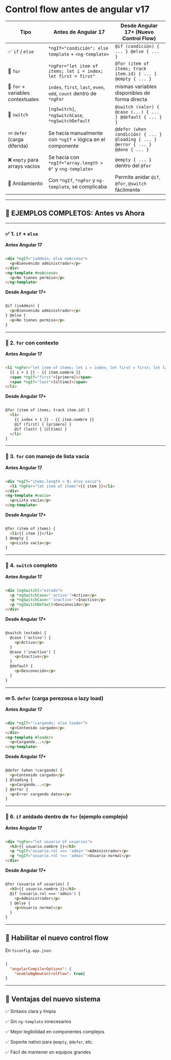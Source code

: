 # Control flow antes de angular v17

| Tipo | **Antes de Angular 17** | **Desde Angular 17+ (Nuevo Control Flow)** |
| --- | --- | --- |
| ✅ `if` / `else` | `*ngIf="condición"; else template` + `<ng-template>` | `@if (condición) { ... } @else { ... }` |
| 🔁 `for` | `*ngFor="let item of items; let i = index; let first = first"` | `@for (item of items; track item.id) { ... } @empty { ... }` |
| 🔁 `for` + variables contextuales | `index`, `first`, `last`, `even`, `odd`, `count` dentro de `*ngFor` | mismas variables disponibles de forma directa |
| 🔀 `switch` | `[ngSwitch]`, `*ngSwitchCase`, `*ngSwitchDefault` | `@switch (valor) { @case (...) { ... } @default { ... } }` |
| 💤 `defer` (carga diferida) | Se hacía manualmente con `*ngIf` + lógica en el componente | `@defer (when condición) { ... } @loading { ... } @error { ... } @done { ... }` |
| ❌ `empty` para arrays vacíos | Se hacía con `*ngIf="array.length > 0"` y `<ng-template>` | `@empty { ... }` dentro del `@for` |
| 🧱 Anidamiento | Con `*ngIf`, `*ngFor` y `ng-template`, se complicaba | Permite anidar `@if`, `@for`, `@switch` fácilmente |

---

## 📘 EJEMPLOS COMPLETOS: Antes vs Ahora

---

### ✅ 1. `if` + `else`

**Antes Angular 17**

```html

<div *ngIf="isAdmin; else noAcceso">
  <p>Bienvenido administrador</p>
</div>
<ng-template #noAcceso>
  <p>No tienes permiso</p>
</ng-template>

```

**Desde Angular 17+**

```html

@if (isAdmin) {
  <p>Bienvenido administrador</p>
} @else {
  <p>No tienes permiso</p>
}

```

---

### 🔁 2. `for` con contexto

**Antes Angular 17**

```html

<li *ngFor="let item of items; let i = index; let first = first; let last = last">
  {{ i + 1 }} - {{ item.nombre }}
  <span *ngIf="first">[primero]</span>
  <span *ngIf="last">[último]</span>
</li>

```

**Desde Angular 17+**

```html

@for (item of items; track item.id) {
  <li>
    {{ index + 1 }} - {{ item.nombre }}
    @if (first) { [primero] }
    @if (last) { [último] }
  </li>
}

```

---

### 🔁 3. `for` con manejo de lista vacía

**Antes Angular 17**

```html

<div *ngIf="items.length > 0; else vacio">
  <li *ngFor="let item of items">{{ item }}</li>
</div>
<ng-template #vacio>
  <p>Lista vacía</p>
</ng-template>

```

**Desde Angular 17+**

```html

@for (item of items) {
  <li>{{ item }}</li>
} @empty {
  <p>Lista vacía</p>
}

```

---

### 🔀 4. `switch` completo

**Antes Angular 17**

```html

<div [ngSwitch]="estado">
  <p *ngSwitchCase="'activo'">Activo</p>
  <p *ngSwitchCase="'inactivo'">Inactivo</p>
  <p *ngSwitchDefault>Desconocido</p>
</div>

```

**Desde Angular 17+**

```html

@switch (estado) {
  @case ('activo') {
    <p>Activo</p>
  }
  @case ('inactivo') {
    <p>Inactivo</p>
  }
  @default {
    <p>Desconocido</p>
  }
}

```

---

### 💤 5. `defer` (carga perezosa o lazy load)

**Antes Angular 17**

```html

<div *ngIf="!cargando; else loader">
  <p>Contenido cargado</p>
</div>
<ng-template #loader>
  <p>Cargando...</p>
</ng-template>

```

**Desde Angular 17+**

```html

@defer (when !cargando) {
  <p>Contenido cargado</p>
} @loading {
  <p>Cargando...</p>
} @error {
  <p>Error cargando datos</p>
}

```

---

### 🧱 6. `if` anidado dentro de `for` (ejemplo complejo)

**Antes Angular 17**

```html

<div *ngFor="let usuario of usuarios">
  <h3>{{ usuario.nombre }}</h3>
  <p *ngIf="usuario.rol === 'admin'">Administrador</p>
  <p *ngIf="usuario.rol !== 'admin'">Usuario normal</p>
</div>

```

**Desde Angular 17+**

```html

@for (usuario of usuarios) {
  <h3>{{ usuario.nombre }}</h3>
  @if (usuario.rol === 'admin') {
    <p>Administrador</p>
  } @else {
    <p>Usuario normal</p>
  }
}

```

---

## 🧪 Habilitar el nuevo control flow

En `tsconfig.app.json`:

```json

{
  "angularCompilerOptions": {
    "enableNgNewControlFlow": true}
}

```

---

## 🧠 Ventajas del nuevo sistema

✅ Sintaxis clara y limpia

✅ Sin `ng-template` innecesarios

✅ Mejor legibilidad en componentes complejos

✅ Soporte nativo para `@empty`, `@defer`, etc.

✅ Fácil de mantener en equipos grandes